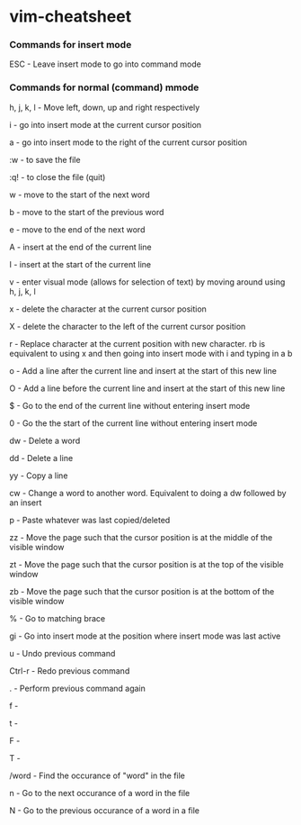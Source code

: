 # vim-cheatsheet

### Commands for insert mode

ESC - Leave insert mode to go into command mode

### Commands for normal (command) mmode

h, j, k, l - Move left, down, up and right respectively

i - go into insert mode at the current cursor position

a - go into insert mode to the right of the current cursor position

:w - to save the file

:q! - to close the file (quit)

w - move to the start of the next word

b - move to the start of the previous word

e - move to the end of the next word

A - insert at the end of the current line

I - insert at the start of the current line

v - enter visual mode (allows for selection of text) by moving around using h, j, k, l

x - delete the character at the current cursor position

X - delete the character to the left of the current cursor position

r - Replace character at the current position with new character. rb is equivalent to using x and then going into insert mode with i and typing in a b

o - Add a line after the current line and insert at the start of this new line

O - Add a line before the current line and insert at the start of this new line

$ - Go to the end of the current line without entering insert mode

0 - Go the the start of the current line without entering insert mode

dw - Delete a word

dd - Delete a line

yy - Copy a line

cw - Change a word to another word. Equivalent to doing a dw followed by an insert

p - Paste whatever was last copied/deleted

zz - Move the page such that the cursor position is at the middle of the visible window

zt - Move the page such that the cursor position is at the top of the visible window

zb - Move the page such that the cursor position is at the bottom of the visible window

% - Go to matching brace

gi - Go into insert mode at the position where insert mode was last active

u - Undo previous command

Ctrl-r - Redo previous command

. - Perform previous command again

f -

t - 

F -

T -

/word - Find the occurance of "word" in the file

n - Go to the next occurance of a word in the file

N - Go to the previous occurance of a word in a file












